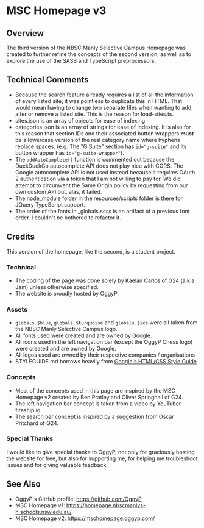 # MSC Homepage v3


## Overview
The third version of the NBSC Manly Selective Campus Homepage was created 
to further refine the concepts of the second version, as well as to explore 
the use of the SASS and TypeScript preprocessors.



## Technical Comments
- Because the search feature already requires a list of all the information of 
every listed site, it was pointless to duplicate this in HTML. That would mean 
having to change two separate files when wanting to add, alter or remove a 
listed site. This is the reason for load-sites.ts.
- sites.json is an array of objects for ease of indexing.
- categories.json is an array of strings for ease of indexing. It is also 
for this reason that section IDs and their associated button wrappers **must** 
be a lowercase version of the real category name where hyphens replace spaces. 
(e.g. The "G Suite" section has `id="g-suite"` and its button wrapper has 
`id="g-suite-wrapper"`).
- The `addAutoComplete()` function is commented out because the DuckDuckGo 
autocomplete API does not play nice with CORS. The Google autocomplete API 
is not used instead because it requires OAuth 2 authentication via a token 
that I am not willing to pay for. We did attempt to circumvent the Same 
Origin policy by requesting from our own custom API but, alas, it failed.
- The node_module folder in the resources/scripts folder is there for JQuery 
TypeScript support.
- The order of the fonts in _globals.scss is an artifact of a previous font 
order. I couldn't be bothered to refactor it.



## Credits
This version of the homepage, like the second, is a student project.

### Technical
- The coding of the page was done solely by Kaelan Carlos of G24 (a.k.a.
  Jam) unless otherwise specified.
- The website is proudly hosted by OggyP.

### Assets
- `globals.$blue`, `globals.$turquoise` and `globals.$ice` were all taken
  from the NBSC Manly Selective Campus logo.
- All fonts used were created and are owned by Google.
- All icons used in the left navigation bar (except the OggyP Chess logo) 
were created and are owned by Google.
- All logos used are owned by their respective companies / organisations
- STYLEGUIDE.md borrows heavily from 
[Google's HTML/CSS Style Guide](https://google.github.io/styleguide/htmlcssguide.html)

### Concepts
- Most of the concepts used in this page are inspired by the MSC Homepage v2
  created by Ben Pratley and Oliver Springhall of G24.
- The left navigation bar concept is taken from a video by YouTuber
  fireship.io.
- The search bar concept is inspired by a suggestion from Oscar Pritchard
  of G24.

### Special Thanks
I would like to give special thanks to OggyP, not only for graciously hosting 
the website for free, but also for supporting me, for helping me troubleshoot 
issues and for giving valuable feedback.



## See Also
- OggyP's GitHub profile: https://github.com/OggyP
- MSC Homepage v1: https://homepage.nbscmanlys-h.schools.nsw.edu.au/
- MSC Homepage v2: https://mschomepage.oggyp.com/